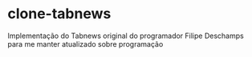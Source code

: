 # clone-tabnews

Implementação do Tabnews original do programador Filipe Deschamps para me manter atualizado sobre programação
